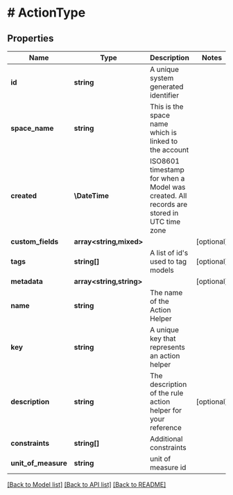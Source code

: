 # # ActionType

## Properties

Name | Type | Description | Notes
------------ | ------------- | ------------- | -------------
**id** | **string** | A unique system generated identifier |
**space_name** | **string** | This is the space name which is linked to the account |
**created** | **\DateTime** | ISO8601 timestamp for when a Model was created. All records are stored in UTC time zone |
**custom_fields** | **array<string,mixed>** |  | [optional]
**tags** | **string[]** | A list of id&#39;s used to tag models | [optional]
**metadata** | **array<string,string>** |  | [optional]
**name** | **string** | The name of the Action Helper |
**key** | **string** | A unique key that represents an action helper |
**description** | **string** | The description of the rule action helper for your reference | [optional]
**constraints** | **string[]** | Additional constraints |
**unit_of_measure** | **string** | unit of measure id |

[[Back to Model list]](../../README.md#models) [[Back to API list]](../../README.md#endpoints) [[Back to README]](../../README.md)
